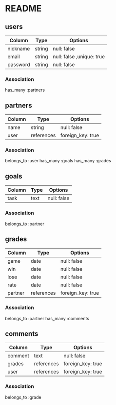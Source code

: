 # README

## users
 Column              | Type    | Options                   |
| ------------------ | ------- | ------------------------- |
| nickname           | string  | null: false               |
| email              | string  | null: false ,unique: true |
| password           | string  | null: false               |

### Association
has_many :partners


## partners
 Column           | Type       | Options            |
| --------------- | ---------- | ------------------ |
| name            | string     | null: false        |
| user            | references | foreign_key: true  |

### Association
belongs_to :user
has_many :goals
has_many :grades




## goals
Column       | Type        | Options           |
| ---------- | ----------- | ----------------- |
| task       | text        | null: false       |

### Association
belongs_to :partner




## grades
 Column              | Type       | Options           |
| ------------------ | ---------- | ----------------- |
| game               | date       | null: false       |
| win                | date       | null: false       |
| lose               |  date      | null: false       |
| rate               | date       | null: false       |
| partner            | references | foreign_key: true |


### Association
belongs_to :partner
has_many :comments



## comments
 Column              | Type       | Options                   |
| ------------------ | ---------- | ------------------------- |
| comment            | text       | null: false               |
| grades             | references | foreign_key: true         |
| user               | references | foreign_key: true         |

### Association
belongs_to :grade

